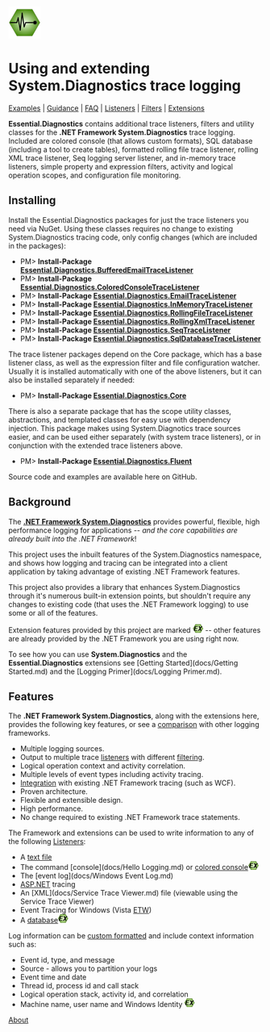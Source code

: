 ![Essential Diagnostics](docs/Home_Essential-Diagnostics-64.png)
# Using and extending System.Diagnostics trace logging

[Examples](docs/Examples.md) | [Guidance](docs/Guidance.md) | [FAQ](docs/FAQ.md) | [Listeners](docs/Listeners.md) | [Filters](docs/Filters.md) | [Extensions](docs/Extensions.md)

**Essential.Diagnostics** contains additional trace listeners, filters and utility classes for the **.NET Framework System.Diagnostics** trace logging. Included are colored console (that allows custom formats), SQL database (including a tool to create tables), formatted rolling file trace listener, rolling XML trace listener, Seq logging server listener, and in-memory trace listeners, simple property and expression filters, activity and logical operation scopes, and configuration file monitoring.

## Installing

Install the Essential.Diagnostics packages for just the trace listeners you need via NuGet. Using these classes requires no change to existing System.Diagnostics tracing code, only config changes (which are included in the packages):

* PM> **Install-Package [Essential.Diagnostics.BufferedEmailTraceListener](http://www.nuget.org/packages/Essential.Diagnostics.BufferedEmailTraceListener)**
* PM> **Install-Package [Essential.Diagnostics.ColoredConsoleTraceListener](http://www.nuget.org/packages/Essential.Diagnostics.ColoredConsoleTraceListener)**
* PM> **Install-Package [Essential.Diagnostics.EmailTraceListener](http://www.nuget.org/packages/Essential.Diagnostics.EmailTraceListener)**
* PM> **Install-Package [Essential.Diagnostics.InMemoryTraceListener](http://www.nuget.org/packages/Essential.Diagnostics.InMemoryTraceListener)**
* PM> **Install-Package [Essential.Diagnostics.RollingFileTraceListener](http://www.nuget.org/packages/Essential.Diagnostics.RollingFileTraceListener)**
* PM> **Install-Package [Essential.Diagnostics.RollingXmlTraceListener](http://www.nuget.org/packages/Essential.Diagnostics.RollingXmlTraceListener)**
* PM> **Install-Package [Essential.Diagnostics.SeqTraceListener](http://www.nuget.org/packages/Essential.Diagnostics.SeqTraceListener)**
* PM> **Install-Package [Essential.Diagnostics.SqlDatabaseTraceListener](http://www.nuget.org/packages/Essential.Diagnostics.SqlDatabaseTraceListener)**

The trace listener packages depend on the Core package, which has a base listener class, as well as the expression filter and file configuration watcher. Usually it is installed automatically with one of the above listeners, but it can also be installed separately if needed:

* PM> **Install-Package [Essential.Diagnostics.Core](http://www.nuget.org/packages/Essential.Diagnostics.Core)**

There is also a separate package that has the scope utility classes, abstractions, and templated classes for easy use with dependency injection. This package makes using System.Diagnotics trace sources easier, and can be used either separately (with system trace listeners), or in conjunction with the extended trace listeners above.

* PM> **Install-Package [Essential.Diagnostics.Fluent](http://www.nuget.org/packages/Essential.Diagnostics.Fluent)**

Source code and examples are available here on GitHub.

## Background

The **[.NET Framework System.Diagnostics](http://msdn.microsoft.com/en-us/library/system.diagnostics.aspx)** provides powerful, flexible, high performance logging for applications -- _and the core capabilities are already built into the .NET Framework_!

This project uses the inbuilt features of the System.Diagnostics namespace, and shows how logging and tracing can be integrated into a client application by taking advantage of existing .NET Framework features.

This project also provides a library that enhances System.Diagnostics through it's numerous built-in extension points, but shouldn't require any changes to existing code (that uses the .NET Framework logging) to use some or all of the features.

Extension features provided by this project are marked ![EX](docs/Home_ex.png) -- other features are already provided by the .NET Framework you are using right now.

To see how you can use **System.Diagnostics** and the **Essential.Diagnostics** extensions see [Getting Started](docs/Getting Started.md) and the [Logging Primer](docs/Logging Primer.md).
 
## Features

The **.NET Framework System.Diagnostics**, along with the extensions here, provides the following key features, or see a [comparison](docs/comparison.md) with other logging frameworks.

* Multiple logging sources.
* Output to multiple trace [listeners](docs/Listeners.md) with different [filtering](docs/Filters.md).
* Logical operation context and activity correlation.
* Multiple levels of event types including activity tracing.
* [Integration](docs/Integration.md) with existing .NET Framework tracing (such as WCF).
* Proven architecture.
* Flexible and extensible design.
* High performance.
* No change required to existing .NET Framework trace statements.

The Framework and extensions can be used to write information to any of the following [Listeners](docs/listeners.md):

* A [text file](docs/FileLogTraceListener.md)
* The command [console](docs/Hello Logging.md) or [colored console](docs/ColoredConsoleTraceListener.md)![EX](docs/Home_ex.png)
* The [event log](docs/Windows Event Log.md)
* [ASP.NET](docs/WebPageTraceListener.md) tracing
* An [XML](docs/Service Trace Viewer.md) file (viewable using the Service Trace Viewer)
* Event Tracing for Windows (Vista [ETW](docs/EventProviderTraceListener.md))
* A [database](docs/SqlDatabaseTraceListener.md)![EX](docs/Home_ex.png)

Log information can be [custom formatted](docs/TraceFormatter.md) and include context information such as:

* Event id, type, and message
* Source - allows you to partition your logs
* Event time and date
* Thread id, process id and call stack
* Logical operation stack, activity id, and correlation
* Machine name, user name and Windows Identity ![EX](docs/Home_ex.png)

[About](docs/About.md)
